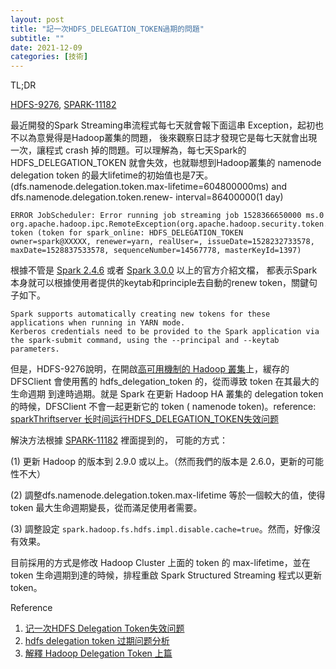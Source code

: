 ```yaml
---
layout: post
title: "記一次HDFS_DELEGATION_TOKEN過期的問題"
subtitle: ""
date: 2021-12-09
categories: [技術]
---
```


TL;DR 


[HDFS-9276](https://issues.apache.org/jira/browse/HDFS-9276), [SPARK-11182](https://github.com/apache/spark/pull/9168)


最近開發的Spark Streaming串流程式每七天就會報下面這串 Exception，起初也不以為意覺得是Hadoop叢集的問題，
後來觀察日誌才發現它是每七天就會出現一次，讓程式 crash 掉的問題。可以理解為，每七天Spark的HDFS_DELEGATION_TOKEN
就會失效，也就聯想到Hadoop叢集的 namenode delegation token 的最大lifetime的初始值也是7天。
(dfs.namenode.delegation.token.max-lifetime=604800000ms) and dfs.namenode.delegation.token.renew-
interval=86400000(1 day)


```angular2html
ERROR JobScheduler: Error running job streaming job 1528366650000 ms.0
org.apache.hadoop.ipc.RemoteException(org.apache.hadoop.security.token.SecretManager$InvalidToken):
token (token for spark_online: HDFS_DELEGATION_TOKEN owner=spark@XXXXX, renewer=yarn, realUser=, issueDate=1528232733578, maxDate=1528837533578, sequenceNumber=14567778, masterKeyId=1397)
```


根據不管是 [Spark 2.4.6](https://spark.apache.org/docs/2.4.6/security.html#long-running-applications) 或者 
[Spark 3.0.0](https://spark.apache.org/docs/3.0.0-preview/security.html#long-running-applications) 以上的官方介紹文檔，
都表示Spark本身就可以根據使用者提供的keytab和principle去自動的renew token，關鍵句子如下。


```
Spark supports automatically creating new tokens for these applications when running in YARN mode. 
Kerberos credentials need to be provided to the Spark application via the spark-submit command, using the --principal and --keytab parameters.
```


但是，HDFS-9276說明，在開啟[高可用機制的 Hadoop 叢集](https://codertw.com/程式語言/442243/)上，緩存的 DFSClient 會使用舊的 hdfs_delegation_token 的，從而導致 token 在其最大的生命週期
到達時過期。就是 Spark 在更新 Hadoop HA 叢集的 delegation token 的時候，DFSClient 不會一起更新它的 token (
namenode token)。reference: [sparkThriftserver 长时间运行HDFS_DELEGATION_TOKEN失效问题](https://www.codenong.com/cs106192404/)


解決方法根據 [SPARK-11182](https://github.com/apache/spark/pull/9168) 裡面提到的， 可能的方式：

(1) 更新 Hadoop 的版本到 2.9.0 或以上。（然而我們的版本是 2.6.0，更新的可能性不大）

(2) 調整dfs.namenode.delegation.token.max-lifetime 等於一個較大的值，使得 token 最大生命週期變長，從而滿足使用者需要。

(3) 調整設定 `spark.hadoop.fs.hdfs.impl.disable.cache=true`。然而，好像沒有效果。

目前採用的方式是修改 Hadoop Cluster 上面的 token 的 max-lifetime，並在 token 生命週期到達的時候，排程重啟 Spark 
Structured Streaming 程式以更新 token。


Reference
1. [记一次HDFS Delegation Token失效问题](https://blog.csdn.net/u012150370/article/details/86518366)
2. [hdfs delegation token 过期问题分析](https://www.jianshu.com/p/2904334ae404)
3. [解釋 Hadoop Delegation Token 上篇](https://www.athemaster.com/resources/47)
